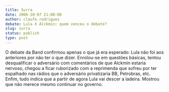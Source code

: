 ```yaml
---
title: Surra
date: 2006-10-07 21:00:00
author: claufe.rodrigues
debate: Lula X Alckmin: quem venceu o debate?
slug: surra
status: publish 
type: post
---
```


O debate da Band confirmou apenas o que já era esperado: Lula não foi aos anteriores por não ter o que dizer. Enrolou-se em questões básicas, tentou desqualificar o adversário com comentários de que Alckmin estaria nervoso, chegou a ficar ruborizado com a reprimenda que sofreu por ter espalhado nas rádios que o adversário privatizaria BB, Petrobras, etc. Enfim, tudo indica que a partir de agora Lula vai descer a ladeira. Mostrou que não merece mesmo continuar no governo.
